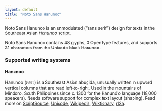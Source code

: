 ```yaml
---
layout: default
title: "Noto Sans Hanunoo"
---
```

Noto Sans Hanunoo is an unmodulated (“sans serif”) design for texts in the Southeast Asian _Hanunoo_ script. 

Noto Sans Hanunoo contains 48 glyphs, 3 OpenType features, and supports 31 characters from the Unicode block Hanunoo.


### Supported writing systems


#### Hanunoo

Hanunoo (<span class='autonym'>ᜱᜨᜳᜨᜳᜢ</span>) is a Southeast Asian abugida, unusually written in upward vertical columns that are read left-to-right. Used in the mountains of Mindoro, South Philippines since c. 1300 for the Hanunó'o language (18,000 speakers). Needs software support for complex text layout (shaping). Read more on [ScriptSource](https://scriptsource.org/scr/Hano), [Unicode](https://www.unicode.org/versions/Unicode13.0.0/ch17.pdf#G26437), [Wikipedia](https://en.wikipedia.org/wiki/ISO_15924:Hano), [Wiktionary](https://en.wiktionary.org/wiki/Category:Hanunoo_script), [r12a](https://r12a.github.io/scripts/links?iso=Hano).

